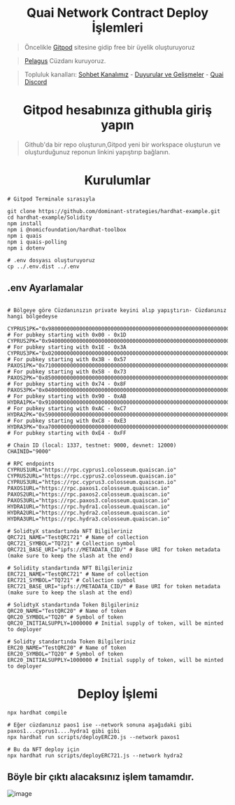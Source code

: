 <h1 align="center"> Quai Network Contract Deploy İşlemleri </h1>

> Öncelikle [Gitpod](https://gitpod.io) sitesine gidip free bir üyelik oluşturuyoruz

> [Pelagus](https://pelaguswallet.io/) Cüzdanı kuruyoruz.

> Topluluk kanalları: [Sohbet Kanalımız](https://t.me/0xnull) - [Duyurular ve Gelişmeler](https://t.me/https://t.me/nullchannell)  - [Quai Discord](https://discord.gg/ZDG3Bd44)

<h1 align="center"> Gitpod hesabınıza githubla giriş yapın </h1>

> Github'da bir repo oluşturun,Gitpod yeni bir workspace oluşturun ve oluşturduğunuz reponun linkini yapıştırıp bağlanın.

<h1 align="center"> Kurulumlar </h1>

```console
# Gitpod Terminale sırasıyla

git clone https://github.com/dominant-strategies/hardhat-example.git
cd hardhat-example/Solidity
npm install
npm i @nomicfoundation/hardhat-toolbox
npm i quais
npm i quais-polling
npm i dotenv

# .env dosyası oluşturuyoruz
cp ../.env.dist ../.env
```
## .env Ayarlamalar 
```console

# Bölgeye göre Cüzdanınızın private keyini alıp yapıştırın- Cüzdanınız hangi bölgedeyse

CYPRUS1PK="0x9800000000000000000000000000000000000000000000000000000000000000" # For pubkey starting with 0x00 - 0x1D
CYPRUS2PK="0x9400000000000000000000000000000000000000000000000000000000000000" # For pubkey starting with 0x1E - 0x3A
CYPRUS3PK="0x0200000000000000000000000000000000000000000000000000000000000000" # For pubkey starting with 0x3B - 0x57
PAXOS1PK="0x7100000000000000000000000000000000000000000000000000000000000000" # For pubkey starting with 0x58 - 0x73
PAXOS2PK="0x8500000000000000000000000000000000000000000000000000000000000000" # For pubkey starting with 0x74 - 0x8F
PAXOS3PK="0x0400000000000000000000000000000000000000000000000000000000000000" # For pubkey starting with 0x90 - 0xAB
HYDRA1PK="0x9100000000000000000000000000000000000000000000000000000000000000" # For pubkey starting with 0xAC - 0xC7
HYDRA2PK="0x5900000000000000000000000000000000000000000000000000000000000000" # For pubkey starting with 0xC8 - 0xE3
HYDRA3PK="0xa700000000000000000000000000000000000000000000000000000000000000" # For pubkey starting with 0xE4 - 0xFF

# Chain ID (local: 1337, testnet: 9000, devnet: 12000)
CHAINID="9000"

# RPC endpoints
CYPRUS1URL="https://rpc.cyprus1.colosseum.quaiscan.io"
CYPRUS2URL="https://rpc.cyprus2.colosseum.quaiscan.io"
CYPRUS3URL="https://rpc.cyprus3.colosseum.quaiscan.io"
PAXOS1URL="https://rpc.paxos1.colosseum.quaiscan.io"
PAXOS2URL="https://rpc.paxos2.colosseum.quaiscan.io"
PAXOS3URL="https://rpc.paxos3.colosseum.quaiscan.io"
HYDRA1URL="https://rpc.hydra1.colosseum.quaiscan.io"
HYDRA2URL="https://rpc.hydra2.colosseum.quaiscan.io"
HYDRA3URL="https://rpc.hydra3.colosseum.quaiscan.io"

# SolidtyX standartında NFT Bilgileriniz
QRC721_NAME="TestQRC721" # Name of collection
QRC721_SYMBOL="TQ721" # Collection symbol
QRC721_BASE_URI="ipfs://METADATA_CID/" # Base URI for token metadata (make sure to keep the slash at the end)

# Solidity standartında NFT Bilgileriniz
ERC721_NAME="TestQRC721" # Name of collection
ERC721_SYMBOL="TQ721" # Collection symbol
ERC721_BASE_URI="ipfs://METADATA_CID/" # Base URI for token metadata (make sure to keep the slash at the end)

# SolidtyX standartında Token Bilgileriniz
QRC20_NAME="TestQRC20" # Name of token
QRC20_SYMBOL="TQ20" # Symbol of token
QRC20_INITIALSUPPLY=1000000 # Initial supply of token, will be minted to deployer

# Solidty standartında Token Bilgileriniz
ERC20_NAME="TestQRC20" # Name of token
ERC20_SYMBOL="TQ20" # Symbol of token
ERC20_INITIALSUPPLY=1000000 # Initial supply of token, will be minted to deployer
```


<h1 align="center"> Deploy İşlemi </h1>

```console
npx hardhat compile

```
```console
# Eğer cüzdanınız paos1 ise --network sonuna aşağıdaki gibi paxos1...cyprus1....hydra1 gibi gibi
npx hardhat run scripts/deployERC20.js --network paxos1

# Bu da NFT deploy için
npx hardhat run scripts/deployERC721.js --network hydra2
```
## Böyle bir çıktı alacaksınız işlem tamamdır.
![image](https://tan-select-duck-40.mypinata.cloud/ipfs/QmapqBEFBkr8zPADkaqfhjWHT3vXfeJqSbhmSvLFomzAfP)

